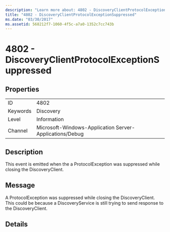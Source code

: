 ```yaml
---
description: "Learn more about: 4802 - DiscoveryClientProtocolExceptionSuppressed"
title: "4802 - DiscoveryClientProtocolExceptionSuppressed"
ms.date: "03/30/2017"
ms.assetid: 568212f7-1060-4f5c-a7a0-1352c7cc743b
---
```

# 4802 - DiscoveryClientProtocolExceptionSuppressed

## Properties  
  
|||  
|-|-|  
|ID|4802|  
|Keywords|Discovery|  
|Level|Information|  
|Channel|Microsoft-Windows-Application Server-Applications/Debug|  
  
## Description  

 This event is emitted when the a ProtocolException was suppressed while closing the DiscoveryClient.  
  
## Message  

 A ProtocolException was suppressed while closing the DiscoveryClient. This could be because a DiscoveryService is still trying to send response to the DiscoveryClient.  
  
## Details
